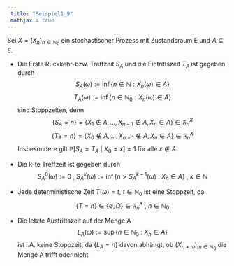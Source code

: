 ```yaml
---
 title: "Beispiel1_9"
 mathjax : true
---
```

Sei $X=(X_{n})_{n \in \mathbb{N}_{0}}$ ein stochastischer Prozess mit
Zustandsraum E und $A \subseteq E$.

-   Die Erste Rückkehr-bzw. Treffzeit $S_{A}$ und die Eintrittszeit
    $T_{A}$ ist gegeben durch
    $$S_{A}(\omega) := \inf \lbrace n \in \mathbb{N} : X_{n}(\omega) \in A \rbrace$$
    $$T_{A}(\omega) := \inf \lbrace n \in \mathbb{N}_{0} : X_{n}(\omega) \in A \rbrace$$
    sind Stoppzeiten, denn
    $$\lbrace S_{A} = n \rbrace = \lbrace X_{1} \notin A,...,X_{n-1} \notin A, X_{n} \in A  \rbrace \in \mathfrak{F}_{n}^{X}$$
    $$\lbrace T_{A} = n \rbrace = \lbrace X_{0} \notin A,...,X_{n-1} \notin A, X_{n} \in A  \rbrace \in \mathfrak{F}_{n}^{X}$$
    Insbesondere gilt $\mathbb{P}[S_{A} = T_{A} \: | \: X_{0} = x] = 1$
    für alle $x \notin A$

-   Die k-te Treffzeit ist gegeben durch
    $$S_{A}^{0}(\omega) := 0 \: , \: S_{A}^{k}(\omega) := \inf \lbrace n> S_{A}^{k-1}(\omega) \: : \: X_{n} \in A \rbrace \: , \: k \in \mathbb{N}$$

-   Jede deterministische Zeit $T(\omega) = t$, $t \in \mathbb{N}_{0}$
    ist eine Stoppzeit, da
    $$\lbrace T = n \rbrace \in \lbrace \emptyset, \Omega \rbrace  \in \mathfrak{F}_{n}^{X} \:,\: n \in \mathbb{N}_{0}$$

-   Die letzte Austrittszeit auf der Menge A
    $$L_{A}(\omega) := \sup \lbrace n \in \mathbb{N}_{0} \: : \: X_{n} \in A \rbrace$$
    ist i.A. keine Stoppzeit, da $\lbrace L_{A} = n \rbrace$ davon
    abhängt, ob $(X_{n+m})_{m \in \mathbb{N}_{0}}$ die Menge A trifft
    oder nicht.
